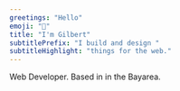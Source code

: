 ```yaml
---
greetings: "Hello"
emoji: "👋"
title: "I'm Gilbert"
subtitlePrefix: "I build and design "
subtitleHighlight: "things for the web."
---
```


Web Developer. Based in in the Bayarea.
